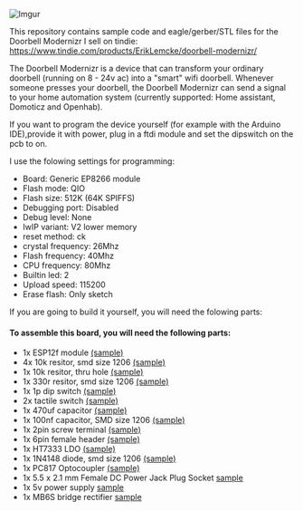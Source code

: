 ![Imgur](https://i.imgur.com/4t2Ilsw.png)

This repository contains sample code and eagle/gerber/STL files for the Doorbell Modernizr I sell on tindie: https://www.tindie.com/products/ErikLemcke/doorbell-modernizr/

The Doorbell Modernizr is a device that can transform your ordinary doorbell (running on 8 - 24v ac) into a "smart" wifi doorbell.
Whenever someone presses your doorbell, the Doorbell Modernizr can send a signal to your home automation system (currently supported: Home assistant, Domoticz and Openhab).

If you want to program the device yourself (for example with the Arduino IDE),provide it with power, plug in a ftdi module and set the dipswitch on the pcb to on.

I use the folowing settings for programming:

- Board: Generic EP8266 module
- Flash mode: QIO
- Flash size: 512K (64K SPIFFS)
- Debugging port: Disabled
- Debug level: None
- IwIP variant: V2 lower memory
- reset method: ck
- crystal frequency: 26Mhz
- Flash frequency: 40Mhz
- CPU frequency: 80Mhz
- Builtin led: 2
- Upload speed: 115200
- Erase flash: Only sketch

If you are going to build it yourself, you will need the folowing parts:

#### To assemble this board, you will need the following parts:
- 1x ESP12f module [(sample)](https://www.aliexpress.com/item/ESP8266-Remote-Serial-WIFI-Transceiver-Wireless-Module-Esp-12-AP-STA-TOP/32646271039.html?spm=2114.search0104.3.8.2d866f9bg356HJ&ws_ab_test=searchweb0_0,searchweb201602_4_10152_10709_10151_10065_10344_10068_5722815_10342_10343_10340_5722915_10341_5722615_10696_10084_10083_10618_10304_10710_10307_10301_5722715_5711215_10059_308_100031_10103_10624_10623_10622_5711315_5722515_10621_10620,searchweb201603_36,ppcSwitch_5&algo_expid=2d4aea06-a96e-40a3-a231-87c2b62a80c4-1&algo_pvid=2d4aea06-a96e-40a3-a231-87c2b62a80c4&transAbTest=ae803_2&priceBeautifyAB=0)
- 4x 10k resitor, smd size 1206 [(sample)](https://www.aliexpress.com/item/Free-Shipping-100PCS-1206-10K-10K-OHM-1-smd-resistor/1090806202.html?spm=2114.search0104.3.1.43a21240XRFdDf&ws_ab_test=searchweb0_0,searchweb201602_4_10152_10709_10151_10065_10344_10068_5722815_10342_10343_10340_5722915_10341_5722615_10696_10084_10083_10618_10304_10710_10307_10301_5722715_5711215_10059_308_100031_10103_10624_10623_10622_5711315_5722515_10621_10620,searchweb201603_36,ppcSwitch_5&algo_expid=709525b8-8593-455c-8efa-07c3f3ce8228-0&algo_pvid=709525b8-8593-455c-8efa-07c3f3ce8228&transAbTest=ae803_2&priceBeautifyAB=0)
- 1x 10k resitor, thru hole [(sample)](https://www.aliexpress.com/store/product/100pcs-set-1-4W-Resistance-1-Metal-Film-Resistor-Pack-Assorted-Kit-1K-2K-4-7K/1504763_32861819464.html?spm=2114.search0104.3.1.4c0d36baXYxkSz&ws_ab_test=searchweb0_0,searchweb201602_4_10152_10151_10065_10344_10068_10342_10343_10340_10341_10696_10084_10083_10618_10304_10307_10820_10821_10301_10843_10059_100031_10103_10624_10623_10622_10621_10620,searchweb201603_51,ppcSwitch_5&algo_expid=e3fd0740-6222-418d-9183-fe36bdfb2f1d-0&algo_pvid=e3fd0740-6222-418d-9183-fe36bdfb2f1d&transAbTest=ae803_2&priceBeautifyAB=0)
- 1x 330r resitor, smd size 1206 [(sample)](https://www.aliexpress.com/item/100Pcs-1206-SMD-resistor-0R-10M-1-2W-0-1-10-100-150-220-330-ohm/32847115923.html?spm=2114.search0104.3.1.4bcc1954MGyEbp&ws_ab_test=searchweb0_0,searchweb201602_4_10152_10709_10151_10065_10344_10068_5722815_10342_10343_10340_5722915_10341_5722615_10696_10084_10083_10618_10304_10710_10307_10301_5722715_5711215_10059_308_100031_10103_10624_10623_10622_5711315_5722515_10621_10620,searchweb201603_36,ppcSwitch_5&algo_expid=03d36d71-9210-4daa-ba6d-0d927a84b877-0&algo_pvid=03d36d71-9210-4daa-ba6d-0d927a84b877&transAbTest=ae803_2&priceBeautifyAB=0)
- 1x 1p dip switch [(sample)](https://www.aliexpress.com/item/10PCS-Lot-DIP-Switch-1P-2-54mm-Toggle-Switch-Red-Snap-Switch/32778200806.html?spm=2114.search0104.3.24.1fe1d1a1sUUCAD&ws_ab_test=searchweb0_0,searchweb201602_4_10152_10709_10151_10065_10344_10068_5722815_10342_10343_10340_5722915_10341_5722615_10696_10084_10083_10618_10304_10710_10307_10301_5722715_5711215_10059_308_100031_10103_10624_10623_10622_5711315_5722515_10621_10620,searchweb201603_36,ppcSwitch_5&algo_expid=cc64cbff-a764-4662-8452-5fbc674b3830-3&algo_pvid=cc64cbff-a764-4662-8452-5fbc674b3830&transAbTest=ae803_2&priceBeautifyAB=0)
- 2x tactile switch [(sample)](https://www.aliexpress.com/item/THGS-25pcs-Round-Pushbutton-4-Pins-SMD-SMT-Momentary-Tactile-Switch/32721411394.html?spm=2114.search0104.3.69.24d25580z5KXIm&ws_ab_test=searchweb0_0,searchweb201602_4_10152_10709_10151_10065_10344_10068_5722815_10342_10343_10340_5722915_10341_5722615_10696_10084_10083_10618_10304_10710_10307_10301_5722715_5711215_10059_308_100031_10103_10624_10623_10622_5711315_5722515_10621_10620,searchweb201603_36,ppcSwitch_5&algo_expid=72ad9c0a-894e-4d0d-a650-c844d18cb295-12&algo_pvid=72ad9c0a-894e-4d0d-a650-c844d18cb295&transAbTest=ae803_2&priceBeautifyAB=0)
- 1x 470uf capacitor [(sample)](https://www.aliexpress.com/item/SMD-electrolytic-capacitor-470UF-6-3V-6-3-7-7MM-VT-type-chip-polarity-temperature-105/32814865187.html?spm=2114.search0104.3.87.3c9272dblaF34k&ws_ab_test=searchweb0_0,searchweb201602_4_10152_10709_10151_10065_10344_10068_5722815_10342_10343_10340_5722915_10341_5722615_10696_10084_10083_10618_10304_10710_10307_10301_5722715_5711215_10059_308_100031_10103_10624_10623_10622_5711315_5722515_10621_10620,searchweb201603_36,ppcSwitch_5&algo_expid=fa08a327-d750-4922-8d0c-8a368b171ecc-13&algo_pvid=fa08a327-d750-4922-8d0c-8a368b171ecc&transAbTest=ae803_2&priceBeautifyAB=0)
- 1x 100nf capacitor, SMD size 1206 [(sample)](https://www.aliexpress.com/item/Free-Shipping-100PCS-1206-104-100NF-0-1UF-1206-SMD-capacitance/1096160798.html?spm=2114.search0104.3.1.71d322c9BiZITD&ws_ab_test=searchweb0_0,searchweb201602_4_10152_10709_10151_10065_10344_10068_5722815_10342_10343_10340_5722915_10341_5722615_10696_10084_10083_10618_10304_10710_10307_10301_5722715_5711215_10059_308_100031_10103_10624_10623_10622_5711315_5722515_10621_10620,searchweb201603_36,ppcSwitch_5&algo_expid=ae9db756-53ad-4fca-853d-d6855f03eda6-0&algo_pvid=ae9db756-53ad-4fca-853d-d6855f03eda6&transAbTest=ae803_2&priceBeautifyAB=0)
- 1x 2pin screw terminal [(sample)](https://www.aliexpress.com/item/20-PCS-KF301-5-0-2P-blue-KF301-3P-Pitch-5-0mm-KF301-2P-Straight-Pin/32833138976.html?spm=2114.search0104.3.17.6b284c7ctDJEA2&ws_ab_test=searchweb0_0,searchweb201602_4_10152_10709_10151_10065_10344_10068_5722815_10342_10343_10340_5722915_10341_5722615_10696_10084_10083_10618_10304_10710_10307_10301_5722715_5711215_10059_308_100031_10103_10624_10623_10622_5711315_5722515_10621_10620,searchweb201603_36,ppcSwitch_5&algo_expid=dd191ab4-0937-468a-a91b-19ac53064bd2-2&algo_pvid=dd191ab4-0937-468a-a91b-19ac53064bd2&transAbTest=ae803_2&priceBeautifyAB=0)
- 1x 6pin female header [(sample)](https://www.aliexpress.com/item/40pcs-2-54MM-6Pin-11MM-Long-Needle-Female-Header-Strip-Stackable-Header-for-arduino-W5100-6p/32668087711.html?spm=2114.search0104.3.83.154721f6xN5o5u&ws_ab_test=searchweb0_0,searchweb201602_4_10152_10709_10151_10065_10344_10068_5722815_10342_10343_10340_5722915_10341_5722615_10696_10084_10083_10618_10304_10710_10307_10301_5722715_5711215_10059_308_100031_10103_10624_10623_10622_5711315_5722515_10621_10620,searchweb201603_36,ppcSwitch_5&algo_expid=c0a98dbf-f354-486c-be51-a9068dfd1d38-12&algo_pvid=c0a98dbf-f354-486c-be51-a9068dfd1d38&transAbTest=ae803_2&priceBeautifyAB=0)
- 1x HT7333 LDO [(sample)](https://www.aliexpress.com/item/10PCS-HT7333-A-SOT-89-HT7333-1-SOT89-HT7333-7333-1-SMD-7333A-1-new-and/32818420909.html?spm=2114.search0104.3.2.4b9c73ea1CR81c&ws_ab_test=searchweb0_0,searchweb201602_4_10152_10709_10151_10065_10344_10068_5722815_10342_10343_10340_5722915_10341_5722615_10696_10084_10083_10618_10304_10710_10307_10301_5722715_5711215_10059_308_100031_10103_10624_10623_10622_5711315_5722515_10621_10620,searchweb201603_36,ppcSwitch_5&algo_expid=5d51c538-7dd5-42bd-8e93-c66127f056bf-0&algo_pvid=5d51c538-7dd5-42bd-8e93-c66127f056bf&transAbTest=ae803_2&priceBeautifyAB=0)
- 1x 1N4148 diode, smd size 1206 [(sample)](https://www.aliexpress.com/item/100pcs-1206-1N4148W-T4-1N4148-SOD-123-Switching-Diode/32354597825.html?spm=2114.search0104.3.1.65002565fkmX0i&ws_ab_test=searchweb0_0,searchweb201602_4_10152_10709_10151_10065_10344_10068_5722815_10342_10343_10340_5722915_10341_5722615_10696_10084_10083_10618_10304_10710_10307_10301_5722715_5711215_10059_308_100031_10103_10624_10623_10622_5711315_5722515_10621_10620,searchweb201603_36,ppcSwitch_5&algo_expid=7cf2de10-d2b9-41eb-a268-300ace100396-0&algo_pvid=7cf2de10-d2b9-41eb-a268-300ace100396&transAbTest=ae803_2&priceBeautifyAB=0)
- 1x PC817 Optocoupler [(sample)](https://www.aliexpress.com/item/100PCS-PC817C-DIP-PC817-C-DIP4-PC817-C-new-and-original-IC-free-shipping/32847601895.html?spm=2114.search0104.3.9.32aa76dfaNDbvv&ws_ab_test=searchweb0_0,searchweb201602_4_10152_10709_10151_10065_10344_10068_5722815_10342_10343_10340_5722915_10341_5722615_10696_10084_10083_10618_10304_10710_10307_10301_5722715_5711215_10059_308_100031_10103_10624_10623_10622_5711315_5722515_10621_10620,searchweb201603_36,ppcSwitch_5&algo_expid=e8d061c3-7004-462e-899c-a522d5885630-1&algo_pvid=e8d061c3-7004-462e-899c-a522d5885630&transAbTest=ae803_2&priceBeautifyAB=0)
- 1x 5.5 x 2.1 mm Female DC Power Jack Plug Socket [sample](https://www.aliexpress.com/item/10Pcs-PCB-Mount-5-5-x-2-1-mm-Female-DC-Power-Jack-Plug-Socket-Connector/32813661863.html?spm=2114.search0104.3.181.7aee2436K2nMqV&ws_ab_test=searchweb0_0,searchweb201602_4_10152_10709_10151_10065_10344_10068_5722815_10342_10343_10340_5722915_10341_5722615_10696_10084_10083_10618_10304_10710_10307_10301_5722715_5711215_10059_308_100031_10103_10624_10623_10622_5711315_5722515_10621_10620,searchweb201603_36,ppcSwitch_5&algo_expid=b89433cb-84ea-4f2c-b110-90657c1acf5a-26&algo_pvid=b89433cb-84ea-4f2c-b110-90657c1acf5a&transAbTest=ae803_2&priceBeautifyAB=0)
- 1x 5v power supply [sample](https://www.aliexpress.com/item/1PCS-High-quality-AC-100V-240V-Converter-Switching-power-adapter-DC-5V-2A-2000MA-Supply-EU/32496043021.html?spm=2114.search0104.3.1.61197a5aNbvepX&ws_ab_test=searchweb0_0,searchweb201602_4_10152_10709_10151_10065_10344_10068_5722815_10342_10343_10340_5722915_10341_5722615_10696_10084_10083_10618_10304_10710_10307_10301_5722715_5711215_10059_308_100031_10103_10624_10623_10622_5711315_5722515_10621_10620,searchweb201603_36,ppcSwitch_5&algo_expid=0f10a11c-3fea-4ce8-9680-a6fa20d2b76d-3&algo_pvid=0f10a11c-3fea-4ce8-9680-a6fa20d2b76d&transAbTest=ae803_2&priceBeautifyAB=0)
- 1x MB6S bridge rectifier [sample](https://www.aliexpress.com/item/Free-shipping-20pcs-600V-0-5A-SOP-4-SMD-rectifier-diode-bridge-mb6s/32336867082.html?spm=2114.search0104.3.1.25d453e0kUU3ZK&ws_ab_test=searchweb0_0,searchweb201602_3_10152_10151_10065_10344_10068_5723115_5722815_10342_10343_10340_5722915_10341_5722615_10696_10084_10083_10618_10304_10307_10820_10301_10821_5722715_10843_10059_100031_10103_10624_10623_10622_5722515_10621_10620,searchweb201603_50,ppcSwitch_5&algo_expid=d8bc8f3c-cd8b-4e61-a706-30cb63aab87a-0&algo_pvid=d8bc8f3c-cd8b-4e61-a706-30cb63aab87a&transAbTest=ae803_2&priceBeautifyAB=0)

